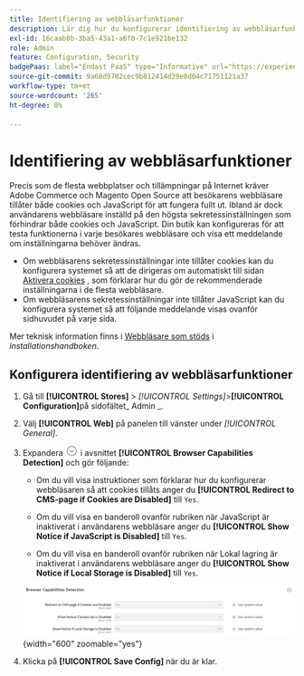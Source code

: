```yaml
---
title: Identifiering av webbläsarfunktioner
description: Lär dig hur du konfigurerar identifiering av webbläsarfunktioner och visar ett meddelande om kundens webbläsarinställningar behöver ändras.
exl-id: 16caab8b-3ba5-43a1-a6f0-7c1e921be132
role: Admin
feature: Configuration, Security
badgePaas: label="Endast PaaS" type="Informative" url="https://experienceleague.adobe.com/sv/docs/commerce/user-guides/product-solutions" tooltip="Gäller endast Adobe Commerce i molnprojekt (Adobe-hanterad PaaS-infrastruktur) och lokala projekt."
source-git-commit: 9a68d9702cec9b812414d39e8d04c71751121a37
workflow-type: tm+mt
source-wordcount: '265'
ht-degree: 0%

---
```


# Identifiering av webbläsarfunktioner

Precis som de flesta webbplatser och tillämpningar på Internet kräver Adobe Commerce och Magento Open Source att besökarens webbläsare tillåter både cookies och JavaScript för att fungera fullt ut. Ibland är dock användarens webbläsare inställd på den högsta sekretessinställningen som förhindrar både cookies och JavaScript. Din butik kan konfigureras för att testa funktionerna i varje besökares webbläsare och visa ett meddelande om inställningarna behöver ändras.

- Om webbläsarens sekretessinställningar inte tillåter cookies kan du konfigurera systemet så att de dirigeras om automatiskt till sidan [Aktivera cookies](../content-design/pages.md#enable-cookies) , som förklarar hur du gör de rekommenderade inställningarna i de flesta webbläsare.
- Om webbläsarens sekretessinställningar inte tillåter JavaScript kan du konfigurera systemet så att följande meddelande visas ovanför sidhuvudet på varje sida.

Mer teknisk information finns i [Webbläsare som stöds](https://experienceleague.adobe.com/docs/commerce-operations/installation-guide/system-requirements.html?lang=sv-SE#supported-browsers) i _installationshandboken_.

## Konfigurera identifiering av webbläsarfunktioner

1. Gå till **[!UICONTROL Stores]** > _[!UICONTROL Settings]_>**[!UICONTROL Configuration]**&#x200B;på sidofältet_ Admin _.

1. Välj **[!UICONTROL Web]** på panelen till vänster under _[!UICONTROL General]_.

1. Expandera ![Expansionsväljaren](../assets/icon-display-expand.png) i avsnittet **[!UICONTROL Browser Capabilities Detection]** och gör följande:

   - Om du vill visa instruktioner som förklarar hur du konfigurerar webbläsaren så att cookies tillåts anger du **[!UICONTROL Redirect to CMS-page if Cookies are Disabled]** till `Yes`.

   - Om du vill visa en banderoll ovanför rubriken när JavaScript är inaktiverat i användarens webbläsare anger du **[!UICONTROL Show Notice if JavaScript is Disabled]** till `Yes`.

   - Om du vill visa en banderoll ovanför rubriken när Lokal lagring är inaktiverat i användarens webbläsare anger du **[!UICONTROL Show Notice if Local Storage is Disabled]** till `Yes`.

   ![Allmän konfiguration - identifiering av webbläsarfunktioner](../configuration-reference/general/assets/web-browser-capabilities-detection.png){width="600" zoomable="yes"}

1. Klicka på **[!UICONTROL Save Config]** när du är klar.
